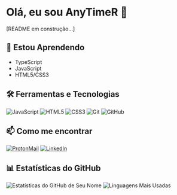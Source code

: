 
# Olá, eu sou AnyTimeR 👋

[README em construção...]

## 🌱 Estou Aprendendo
- TypeScript
- JavaScript
- HTML5/CSS3

## 🛠️ Ferramentas e Tecnologias
![JavaScript](https://img.shields.io/badge/-JavaScript-333333?style=flat&logo=javascript)
![HTML5](https://img.shields.io/badge/-HTML5-333333?style=flat&logo=html5)
![CSS3](https://img.shields.io/badge/-CSS3-333333?style=flat&logo=css3)
![Git](https://img.shields.io/badge/-Git-333333?style=flat&logo=git)
![GitHub](https://img.shields.io/badge/-GitHub-333333?style=flat&logo=github)

## 📫 Como me encontrar
[![ProtonMail](https://img.shields.io/badge/ProtonMail-8B89CC?style=for-the-badge&logo=protonmail&logoColor=white)](mailto:alexcastro.contato@protonmail.com)
[![LinkedIn](https://img.shields.io/badge/LinkedIn-0077B5?style=for-the-badge&logo=linkedin&logoColor=white)](https://www.linkedin.com/in/alex-seginfo)


## 📊 Estatísticas do GitHub
![Estatísticas do GitHub de Seu Nome](https://github-readme-stats.vercel.app/api?username=AnytimerBR&show_icons=true&theme=dracula)
![Linguagens Mais Usadas](https://github-readme-stats.vercel.app/api/top-langs/?username=AnytimerBR&layout=compact&theme=dracula)
